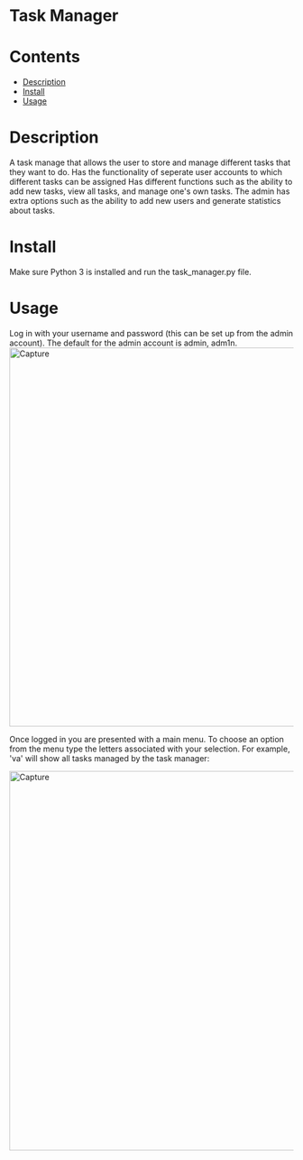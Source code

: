 # Task Manager

# Contents

- [Description](#Description)
- [Install](#Install)
- [Usage](#Usage)

# Description
A task manage that allows the user to store and manage different tasks that they want to do.
Has the functionality of seperate user accounts to which different tasks can be assigned
Has different functions such as the ability to add new tasks, view all tasks, and manage one's own tasks.
The admin has extra options such as the ability to add new users and generate statistics about tasks.

# Install
Make sure Python 3 is installed and run the task_manager.py file.

# Usage

Log in with your username and password (this can be set up from the admin account).
The default for the admin account is admin, adm1n. 
<img width="672" alt="Capture" src="https://user-images.githubusercontent.com/121756543/214067663-594f37d0-6cfd-426f-9d1e-f1da452a008b.PNG">

Once logged in you are presented with a main menu. To choose an option from the menu type the letters associated with your selection.
For example, 'va' will show all tasks managed by the task manager:

<img width="673" alt="Capture" src="https://user-images.githubusercontent.com/121756543/214067411-69a3c4e9-811a-4742-ac72-d61e07bcaf45.PNG">

